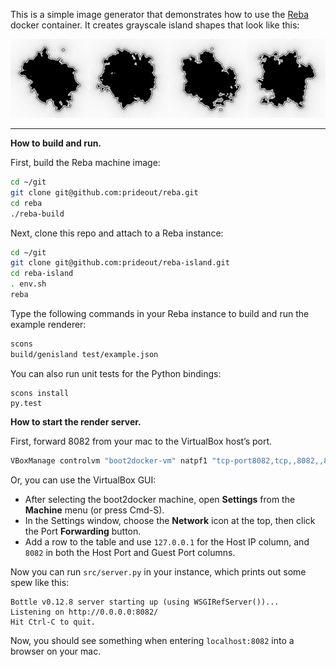 This is a simple image generator that demonstrates how to use the [Reba](https://github.com/prideout/reba) docker container.  It creates grayscale island shapes that look like this:

![](https://github.com/prideout/reba-island/blob/master/islands.png)

---

**How to build and run.**

First, build the Reba machine image:

```bash
cd ~/git
git clone git@github.com:prideout/reba.git
cd reba
./reba-build
```

Next, clone this repo and attach to a Reba instance:

```bash
cd ~/git
git clone git@github.com:prideout/reba-island.git
cd reba-island
. env.sh
reba
```

Type the following commands in your Reba instance to build and run the example renderer:
```bash
scons
build/genisland test/example.json
```

You can also run unit tests for the Python bindings:
```
scons install
py.test
```

**How to start the render server.**

First, forward 8082 from your mac to the VirtualBox host’s port.

```bash
VBoxManage controlvm "boot2docker-vm" natpf1 "tcp-port8082,tcp,,8082,,8082"
```

Or, you can use the VirtualBox GUI:

- After selecting the boot2docker machine, open **Settings** from the **Machine** menu (or press Cmd-S).
- In the Settings window, choose the **Network** icon at the top, then click the Port **Forwarding** button.
- Add a row to the table and use `127.0.0.1` for the Host IP column, and `8082` in both the Host Port and Guest Port columns.

Now you can run `src/server.py` in your instance, which prints out some spew like this:

```
Bottle v0.12.8 server starting up (using WSGIRefServer())...
Listening on http://0.0.0.0:8082/
Hit Ctrl-C to quit.

```

Now, you should see something when entering `localhost:8082` into a browser on your mac.
